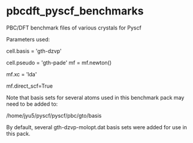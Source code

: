 # pbcdft_pyscf_benchmarks
PBC/DFT benchmark files of various crystals for Pyscf

Parameters used:

cell.basis = 'gth-dzvp'

cell.pseudo = 'gth-pade'
mf = mf.newton()

mf.xc = 'lda'

mf.direct_scf=True

Note that basis sets for several atoms used in this benchmark pack may need to be added to:

/home/jyu5/pyscf/pyscf/pbc/gto/basis

By default, several gth-dzvp-molopt.dat basis sets were added for use in this pack.
